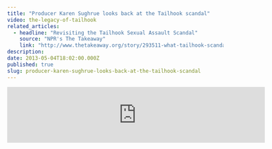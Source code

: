 ```yaml
---
title: "Producer Karen Sughrue looks back at the Tailhook scandal"
video: the-legacy-of-tailhook
related_articles:
  - headline: "Revisiting the Tailhook Sexual Assault Scandal"
    source: "NPR's The Takeaway"
    link: "http://www.thetakeaway.org/story/293511-what-tailhook-scandal/"
description:
date: 2013-05-04T18:02:00.000Z
published: true
slug: producer-karen-sughrue-looks-back-at-the-tailhook-scandal
---
```


<iframe width="600" height="130" frameborder="0" scrolling="no" src="https://www.wnyc.org/widgets/ondemand_player/takeaway/#file=%2Faudio%2Fxspf%2F293511%2F"></iframe>
